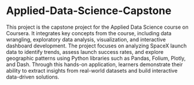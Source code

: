 # Applied-Data-Science-Capstone
This project is the capstone project for the Applied Data Science course on Coursera. It integrates key concepts from the course, including data wrangling, exploratory data analysis, visualization, and interactive dashboard development. The project focuses on analyzing SpaceX launch data to identify trends, assess launch success rates, and explore geographic patterns using Python libraries such as Pandas, Folium, Plotly, and Dash. Through this hands-on application, learners demonstrate their ability to extract insights from real-world datasets and build interactive data-driven solutions.
